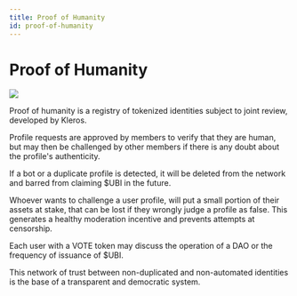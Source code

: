 ```yaml
---
title: Proof of Humanity
id: proof-of-humanity  
---
```


# Proof of Humanity

<img src="consensus.svg" class="feat-img">

Proof of humanity is a registry of tokenized identities subject to joint review, developed by Kleros.

Profile requests are approved by members to verify that they are human, but may then be challenged by other members if there is any doubt about the profile's authenticity.

If a bot or a duplicate profile is detected, it will be deleted from the network and barred from claiming $UBI in the future.

Whoever wants to challenge a user profile, will put a small portion of their assets at stake, that can be lost if they wrongly judge a profile as false. This generates a healthy moderation incentive and prevents attempts at censorship. 

Each user with a VOTE token may discuss the operation of a DAO or the frequency of issuance of $UBI.

This network of trust between non-duplicated and non-automated identities is the base of a transparent and democratic system. 


